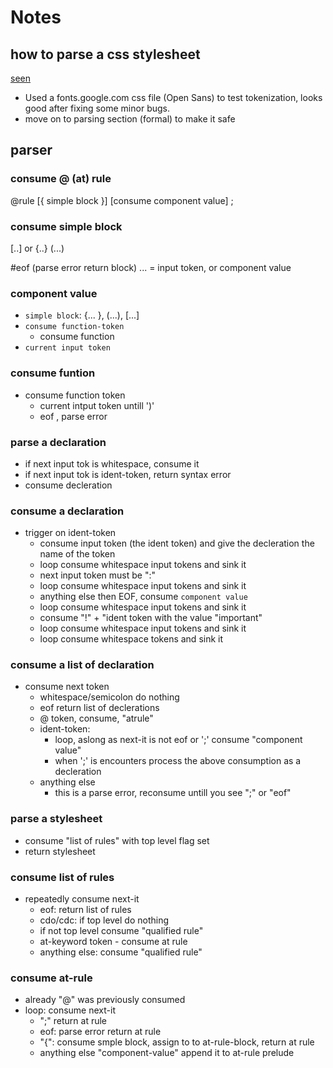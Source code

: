 
# Notes

## how to parse a css stylesheet
[seen](https://drafts.csswg.org/css-syntax-3/#css-stylesheets)


- Used a fonts.google.com css file (Open Sans) to test tokenization, looks good after fixing some minor bugs.
- move on to parsing section (formal) to make it safe

## parser

### consume @ (at) rule

@rule [{ simple block }] [consume component value]   ;

### consume simple block 

[..] or {..}  (...)

#eof (parse error return block)
... = input token, or component value 

### component value

- `simple block`: {... }, (...), [...]
- `consume function-token`
  - consume function
- `current input token`

### consume funtion
- consume function token
  - current intput token untill ')'
  - eof , parse error

### parse a declaration
- if next input tok is whitespace, consume it
- if next input tok is ident-token, return syntax error
- consume decleration

### consume a declaration
- trigger on ident-token
   - consume input token (the ident token) and give the decleration the name of the token
   - loop consume whitespace input tokens and sink it
   - next input token must be ":"
   - loop consume whitespace input tokens and sink it
   - anything else then EOF, consume `component value`
   - loop consume whitespace input tokens and sink it
   - consume "!" + "ident token with the value "important"
   - loop consume whitespace input tokens and sink it
   - loop consume whitespace tokens and sink it

### consume a list of declaration
- consume next token
   - whitespace/semicolon do nothing
   - eof return list of declerations
   - @ token, consume, "atrule"
   - ident-token: 
      - loop, aslong as next-it is not eof or ';' consume "component value"
      - when ';' is encounters process the above consumption as a decleration
   - anything else
      - this is a parse error, reconsume untill you see ";" or "eof"
    

### parse a stylesheet
  - consume "list of rules" with top level flag set
  - return stylesheet

### consume list of rules
  - repeatedly consume next-it
     - eof: return list of rules
     - cdo/cdc: if top level do nothing
     -   if not top level consume "qualified rule"
     - at-keyword token - consume at rule
     - anything else: consume "qualified rule"

### consume at-rule
 - already "@" was previously consumed
 - loop: consume next-it
    - ";" return at rule
    - eof: parse error return at rule
    - "{": consume smple block, assign to to at-rule-block, return at rule
    - anything else "component-value" append it to at-rule prelude



